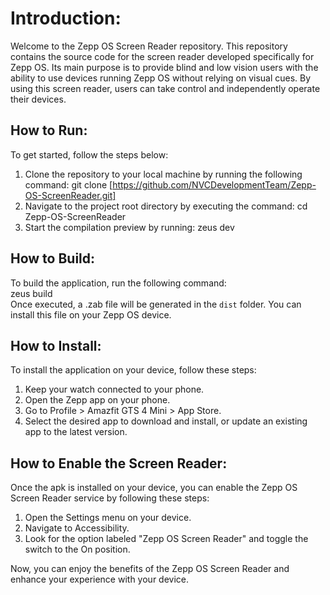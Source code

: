 # Introduction:

Welcome to the Zepp OS Screen Reader repository. This repository contains the source code for the screen reader developed specifically for Zepp OS. Its main purpose is to provide blind and low vision users with the ability to use devices running Zepp OS without relying on visual cues. By using this screen reader, users can take control and independently operate their devices.

## How to Run:

To get started, follow the steps below:

1. Clone the repository to your local machine by running the following command:
    git clone [https://github.com/NVCDevelopmentTeam/Zepp-OS-ScreenReader.git]  
2. Navigate to the project root directory by executing the command:
    cd Zepp-OS-ScreenReader  
3. Start the compilation preview by running:
    zeus dev  

## How to Build:

To build the application, run the following command:  
    zeus build  
Once executed, a .zab file will be generated in the `dist` folder. You can install this file on your Zepp OS device.

## How to Install:

To install the application on your device, follow these steps:

1. Keep your watch connected to your phone.
2. Open the Zepp app on your phone.
3. Go to Profile > Amazfit GTS 4 Mini > App Store.
4. Select the desired app to download and install, or update an existing app to the latest version.

## How to Enable the Screen Reader:

Once the apk is installed on your device, you can enable the Zepp OS Screen Reader service by following these steps:

1. Open the Settings menu on your device.
2. Navigate to Accessibility.
3. Look for the option labeled "Zepp OS Screen Reader" and toggle the switch to the On position.

Now, you can enjoy the benefits of the Zepp OS Screen Reader and enhance your experience with your device.
